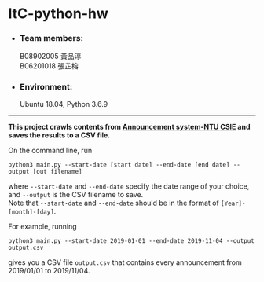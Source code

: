# ItC-python-hw
* ### Team members:  
  B08902005  黃品淳  
  B06201018  張芷榕
* ### Environment:  
  Ubuntu 18.04, Python 3.6.9
---
__This project crawls contents from [Announcement system-NTU CSIE](https://www.csie.ntu.edu.tw/news/news.php?class=101) and saves the results to a CSV file.__  

On the command line, run  
```
python3 main.py --start-date [start date] --end-date [end date] --output [out filename]
```
where `--start-date` and `--end-date` specify the date range of your choice, and `--output` is the CSV filename to save.  
Note that `--start-date` and `--end-date` should be in the format of `[Year]-[month]-[day]`.  

For example, running  
```
python3 main.py --start-date 2019-01-01 --end-date 2019-11-04 --output output.csv
```
gives you a CSV file `output.csv` that contains every announcement from 2019/01/01 to 2019/11/04.

